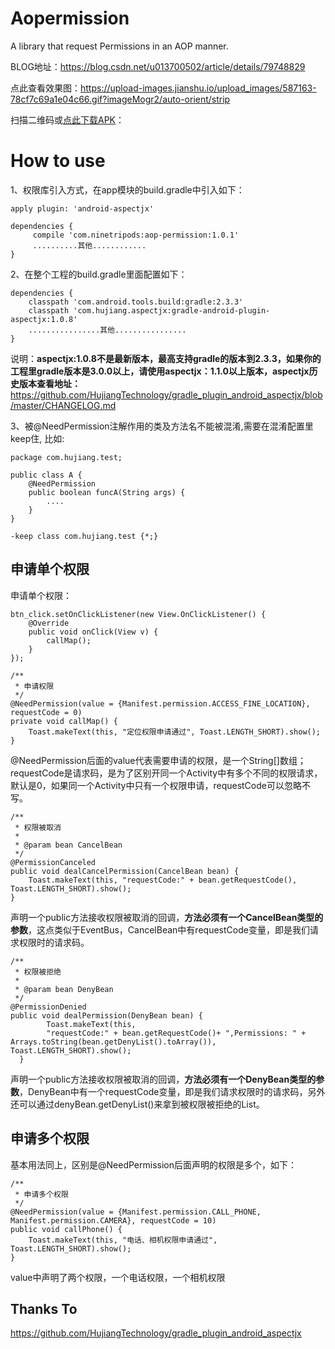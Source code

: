# Aopermission
A library that request Permissions in an AOP manner.

BLOG地址：https://blog.csdn.net/u013700502/article/details/79748829

点此查看效果图：https://upload-images.jianshu.io/upload_images/587163-78cf7c69a1e04c66.gif?imageMogr2/auto-orient/strip

扫描二维码或[点此下载APK](https://www.pgyer.com/6ThQ)：

# How to use
1、权限库引入方式，在app模块的build.gradle中引入如下：
```
apply plugin: 'android-aspectjx'

dependencies {
     compile 'com.ninetripods:aop-permission:1.0.1'
     ..........其他............
}
```
2、在整个工程的build.gradle里面配置如下：
```
dependencies {
    classpath 'com.android.tools.build:gradle:2.3.3'
    classpath 'com.hujiang.aspectjx:gradle-android-plugin-aspectjx:1.0.8'
    ................其他................
}
```
说明：**aspectjx:1.0.8不是最新版本，最高支持gradle的版本到2.3.3，如果你的工程里gradle版本是3.0.0以上，请使用aspectjx：1.1.0以上版本，aspectjx历史版本查看地址：**
https://github.com/HujiangTechnology/gradle_plugin_android_aspectjx/blob/master/CHANGELOG.md

3、被@NeedPermission注解作用的类及方法名不能被混淆,需要在混淆配置里keep住, 比如:
```
package com.hujiang.test;

public class A {
    @NeedPermission
    public boolean funcA(String args) {
        ....
    }
}

-keep class com.hujiang.test {*;}
```

## 申请单个权限
申请单个权限：
```
btn_click.setOnClickListener(new View.OnClickListener() {
    @Override
    public void onClick(View v) {
        callMap();
    }
});

/**
 * 申请权限
 */
@NeedPermission(value = {Manifest.permission.ACCESS_FINE_LOCATION}, requestCode = 0)
private void callMap() {
    Toast.makeText(this, "定位权限申请通过", Toast.LENGTH_SHORT).show();
}
```
@NeedPermission后面的value代表需要申请的权限，是一个String[]数组；requestCode是请求码，是为了区别开同一个Activity中有多个不同的权限请求，默认是0，如果同一个Activity中只有一个权限申请，requestCode可以忽略不写。

```
/**
 * 权限被取消
 *
 * @param bean CancelBean
 */
@PermissionCanceled
public void dealCancelPermission(CancelBean bean) {
    Toast.makeText(this, "requestCode:" + bean.getRequestCode(), Toast.LENGTH_SHORT).show();
}
```
声明一个public方法接收权限被取消的回调，**方法必须有一个CancelBean类型的参数**，这点类似于EventBus，CancelBean中有requestCode变量，即是我们请求权限时的请求码。
```
/**
 * 权限被拒绝
 *
 * @param bean DenyBean
 */
@PermissionDenied
public void dealPermission(DenyBean bean) {
        Toast.makeText(this, 
        "requestCode:" + bean.getRequestCode()+ ",Permissions: " + Arrays.toString(bean.getDenyList().toArray()), Toast.LENGTH_SHORT).show();
  }
```
声明一个public方法接收权限被取消的回调，**方法必须有一个DenyBean类型的参数**，DenyBean中有一个requestCode变量，即是我们请求权限时的请求码，另外还可以通过denyBean.getDenyList()来拿到被权限被拒绝的List。

## 申请多个权限

基本用法同上，区别是@NeedPermission后面声明的权限是多个，如下：
```
/**
 * 申请多个权限
 */
@NeedPermission(value = {Manifest.permission.CALL_PHONE, Manifest.permission.CAMERA}, requestCode = 10)
public void callPhone() {
    Toast.makeText(this, "电话、相机权限申请通过", Toast.LENGTH_SHORT).show();
}
```
value中声明了两个权限，一个电话权限，一个相机权限

## Thanks To
https://github.com/HujiangTechnology/gradle_plugin_android_aspectjx

